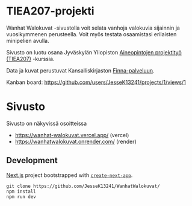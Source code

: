 # TIEA207-projekti

Wanhat Walokuvat -sivustolla voit selata vanhoja valokuvia sijainnin ja vuosikymmenen perusteella. Voit myös testata osaamistasi erilaisten minipelien avulla.

Sivusto on luotu osana Jyväskylän Yliopiston [Aineopintojen projektityö (TIEA207)](https://opinto-opas.jyu.fi/2024/fi/opintojakso/tiea207/) -kurssia.

Data ja kuvat perustuvat Kansalliskirjaston [Finna-palveluun](https://fi.wikipedia.org/wiki/Finna).

Kanban board: https://github.com/users/JesseK13241/projects/1/views/1

# Sivusto

Sivusto on näkyvissä osoitteissa

- https://wanhat-walokuvat.vercel.app/ (vercel)
- https://wanhatwalokuvat.onrender.com/ (render)

## Development

[Next.js](https://nextjs.org/) project bootstrapped with [`create-next-app`](https://github.com/vercel/next.js/tree/canary/packages/create-next-app).

```
git clone https://github.com/JesseK13241/WanhatWalokuvat/
npm install
npm run dev
```
